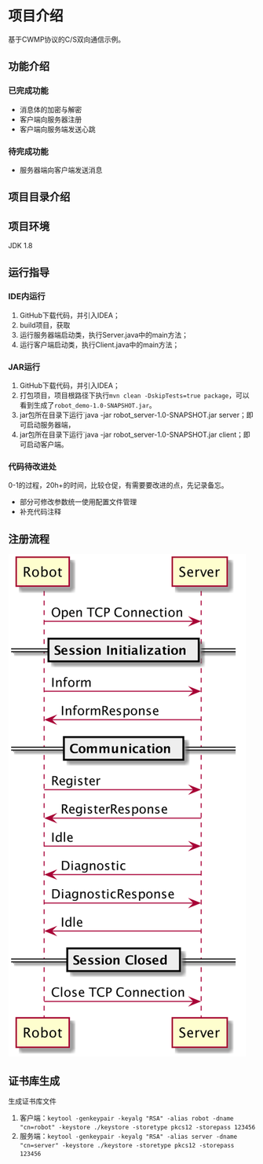# 项目介绍
基于CWMP协议的C/S双向通信示例。
## 功能介绍
### 已完成功能
- 消息体的加密与解密
- 客户端向服务器注册
- 客户端向服务端发送心跳
### 待完成功能
- 服务器端向客户端发送消息
## 项目目录介绍
## 项目环境
JDK 1.8
## 运行指导
### IDE内运行
1. GitHub下载代码，并引入IDEA；
2. build项目，获取
3. 运行服务器端启动类，执行Server.java中的main方法；
4. 运行客户端启动类，执行Client.java中的main方法；
### JAR运行
1. GitHub下载代码，并引入IDEA；
2. 打包项目，项目根路径下执行`mvn clean -DskipTests=true package`，可以看到生成了`robot_demo-1.0-SNAPSHOT.jar`。
3. jar包所在目录下运行`java -jar robot_server-1.0-SNAPSHOT.jar server；即可启动服务器端，
4. jar包所在目录下运行`java -jar robot_server-1.0-SNAPSHOT.jar client；即可启动客户端。
### 代码待改进处
0-1的过程，20h+的时间，比较仓促，有需要要改进的点，先记录备忘。
- 部分可修改参数统一使用配置文件管理
- 补充代码注释

## 注册流程
![注册流程时序图](./design/RegisterSeq.png)

## 证书库生成

生成证书库文件
1. 客户端：`keytool -genkeypair -keyalg "RSA" -alias robot -dname "cn=robot" -keystore ./keystore -storetype pkcs12 -storepass 123456`
2. 服务端：`keytool -genkeypair -keyalg "RSA" -alias server -dname "cn=server" -keystore ./keystore -storetype pkcs12 -storepass 123456`
